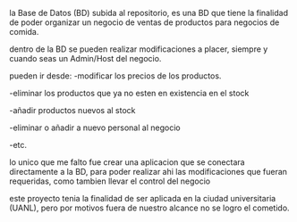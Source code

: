 la Base de Datos (BD) subida al repositorio, es una BD que tiene la finalidad de poder
organizar un negocio de ventas de productos para negocios de comida.

dentro de la BD se pueden realizar modificaciones a placer, siempre y cuando seas un Admin/Host
del negocio.

pueden ir desde:
-modificar los precios de los productos.

-eliminar los productos que ya no esten en existencia en el stock

-añadir productos nuevos al stock

-eliminar o añadir a nuevo personal al negocio

-etc.

lo unico que me falto fue crear una aplicacion que se conectara directamente a la BD, para poder realizar 
ahi las modificaciones que fueran requeridas, como tambien llevar el control del negocio

este proyecto tenia la finalidad de ser aplicada en la ciudad universitaria (UANL), pero por motivos
fuera de nuestro alcance no se logro el cometido.
